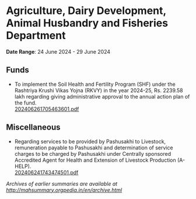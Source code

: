 # Agriculture, Dairy Development, Animal Husbandry and Fisheries Department

**Date Range**: 24 June 2024 - 29 June 2024


## Funds
- To implement the Soil Health and Fertility Program (SHF) under the Rashtriya Krushi Vikas Yojna (RKVY) in the year 2024-25, Rs. 2239.58 lakh regarding giving administrative approval to the annual action plan of the fund.\
  [202406261705463601.pdf](https://gr.maharashtra.gov.in/Site/Upload/Government%20Resolutions/English/202406261705463601.pdf)

## Miscellaneous
- Regarding services to be provided by Pashusakhi to Livestock,  remuneration payable to Pashusakhi and determination of service charges to be charged by Pashusakhi under Centrally sponsored Accredited Agent for Health and Extension of Livestock Production (A-HELP).\
  [202406241743474501.pdf](https://gr.maharashtra.gov.in/Site/Upload/Government%20Resolutions/English/202406241743474501.pdf)


*Archives of earlier summaries are available at http://mahsummary.orgpedia.in/en/archive.html*